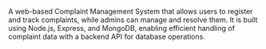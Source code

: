 A web-based Complaint Management System that allows users to register and track complaints, while admins can manage and resolve them. It is built using Node.js, Express, and MongoDB, enabling efficient handling of complaint data with a backend API for database operations.
